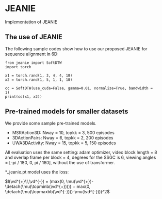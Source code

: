 # JEANIE
Implementation of JEANIE

## The use of JEANIE

The following sample codes show how to use our proposed JEANIE for sequence alignment in 6D:

```
from jeanie import SoftDTW
import torch

x1 = torch.rand(1, 3, 4, 4, 10)
x2 = torch.rand(1, 5, 1, 1, 10)

cc = SoftDTW(use_cuda=False, gamma=0.01, normalize=True, bandwidth = 1)
print(cc(x1, x2))
```

## Pre-trained models for smaller datasets

We provide some sample pre-trained models. 

- MSRAction3D: Nway = 10, topkk = 3, 500 episodes
- 3DActionPairs: Nway = 6, topkk = 2, 200 episodes
- UWA3DActivity: Nway = 15, topkk = 5, 150 episodes

All evaluation uses the same setting: adam optimizer, video block length = 8 and overlap frame per block = 4, degrees for the SSGC is 6, viewing angles = [-pi / 180, 0, pi / 180], without the use of transformer.

\*_jeanie.pt model uses the loss:

$`l(\vd^{+}\!,\vd^{-}) = (max(0, \mu(\vd^{+})-\detach(\mu(\topminb(\vd^{+})))) + max(0, \detach(\mu(\topmaxbb(\vd^{-})))-\mu(\vd^{-})))^2`$
